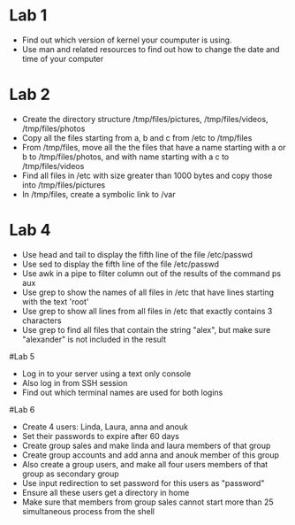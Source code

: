 # Lab 1
* Find out which version of kernel your coumputer is using.
* Use man and related resources to find out how to change the date and time of your computer

# Lab 2
* Create the directory structure /tmp/files/pictures, /tmp/files/videos, /tmp/files/photos
* Copy all the files starting from a, b and c from /etc to /tmp/files
* From /tmp/files, move all the the files that have a name starting with a or b to /tmp/files/photos, and with name starting with a c  to /tmp/files/videos
* Find all files in /etc with size greater than 1000 bytes and copy those into /tmp/files/pictures
* In /tmp/files, create a symbolic link to /var

# Lab 4
* Use head and tail to display the fifth line of the file /etc/passwd
* Use sed to display the fifth line of the file /etc/passwd
* Use awk in a pipe to filter column out of the results of the command ps aux
* Use grep to show the names of all files in /etc that have lines starting with the text 'root'
* Use grep to show all lines from all files in /etc that exactly contains 3 characters
* Use grep to find all files that contain the string "alex", but make sure "alexander" is not included in the result

#Lab 5
* Log in to your server using a text only console
* Also log in from SSH session
* Find out which terminal names are used for both logins

#Lab 6
* Create 4 users: Linda, Laura, anna and anouk
* Set their passwords to expire after 60 days
* Create group sales and make linda and laura members of that group
* Create group accounts and add anna and anouk member of this group
* Also create a group users, and make all four users members of that group as secondary group
* Use input redirection to set password for this users as "password"
* Ensure all these users get a directory in home
* Make sure that members from group sales cannot start more than 25 simultaneous process from the shell



